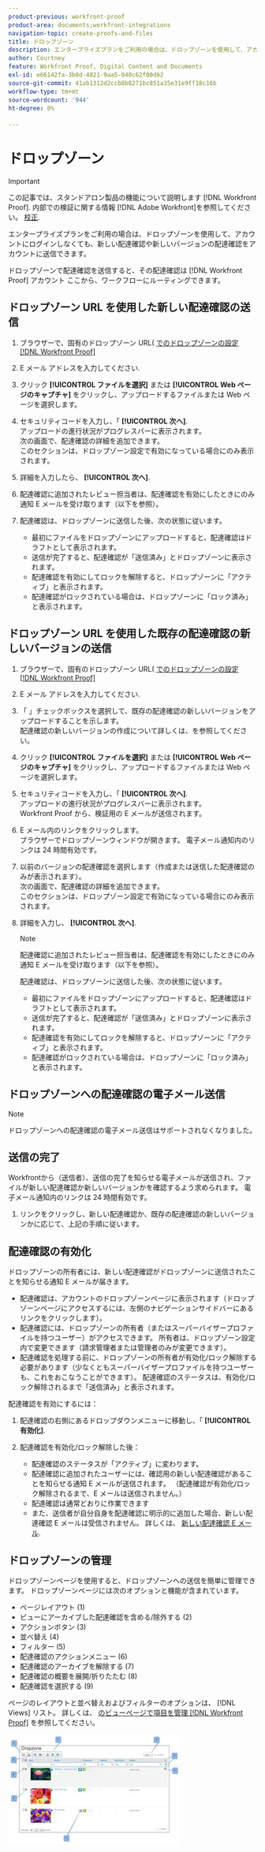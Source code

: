 ```yaml
---
product-previous: workfront-proof
product-area: documents;workfront-integrations
navigation-topic: create-proofs-and-files
title: ドロップゾーン
description: エンタープライズプランをご利用の場合は、ドロップゾーンを使用して、アカウントにログインしなくても、新しい配達確認や新しいバージョンの配達確認をアカウントに送信できます。
author: Courtney
feature: Workfront Proof, Digital Content and Documents
exl-id: e66142fa-3b0d-4821-9aa5-040c62f00d62
source-git-commit: 41ab1312d2ccb8b8271bc851a35e31e9ff18c16b
workflow-type: tm+mt
source-wordcount: '944'
ht-degree: 0%

---
```


# ドロップゾーン

>[!IMPORTANT]
>
>この記事では、スタンドアロン製品の機能について説明します [!DNL Workfront Proof]. 内部での検証に関する情報 [!DNL Adobe Workfront]を参照してください。 [校正](../../../review-and-approve-work/proofing/proofing.md).

エンタープライズプランをご利用の場合は、ドロップゾーンを使用して、アカウントにログインしなくても、新しい配達確認や新しいバージョンの配達確認をアカウントに送信できます。

ドロップゾーンで配達確認を送信すると、その配達確認は [!DNL Workfront Proof] アカウント ここから、ワークフローにルーティングできます。

## ドロップゾーン URL を使用した新しい配達確認の送信

1. ブラウザーで、固有のドロップゾーン URL( [でのドロップゾーンの設定 [!DNL Workfront Proof]](../../../workfront-proof/wp-acct-admin/account-settings/configure-dropzone-in-wp.md)
1. E メール アドレスを入力してください.
1. クリック **[!UICONTROL ファイルを選択]** または **[!UICONTROL Web ページのキャプチャ]** をクリックし、アップロードするファイルまたは Web ページを選択します。

1. セキュリティコードを入力し、「 **[!UICONTROL 次へ]**.\
   アップロードの進行状況がプログレスバーに表示されます。\
   次の画面で、配達確認の詳細を追加できます。\
   このセクションは、ドロップゾーン設定で有効になっている場合にのみ表示されます。

1. 詳細を入力したら、 **[!UICONTROL 次へ]**.
1. 配達確認に追加されたレビュー担当者は、配達確認を有効にしたときにのみ通知 E メールを受け取ります（以下を参照）。
1. 配達確認は、ドロップゾーンに送信した後、次の状態に従います。

   * 最初にファイルをドロップゾーンにアップロードすると、配達確認はドラフトとして表示されます。
   * 送信が完了すると、配達確認が「送信済み」とドロップゾーンに表示されます。
   * 配達確認を有効にしてロックを解除すると、ドロップゾーンに「アクティブ」と表示されます。
   * 配達確認がロックされている場合は、ドロップゾーンに「ロック済み」と表示されます。

## ドロップゾーン URL を使用した既存の配達確認の新しいバージョンの送信

1. ブラウザーで、固有のドロップゾーン URL( [でのドロップゾーンの設定 [!DNL Workfront Proof]](../../../workfront-proof/wp-acct-admin/account-settings/configure-dropzone-in-wp.md)
1. E メール アドレスを入力してください.
1. 「 」チェックボックスを選択して、既存の配達確認の新しいバージョンをアップロードすることを示します。\
   配達確認の新しいバージョンの作成について詳しくは、を参照してください。
1. クリック **[!UICONTROL ファイルを選択]** または **[!UICONTROL Web ページのキャプチャ]** をクリックし、アップロードするファイルまたは Web ページを選択します。

1. セキュリティコードを入力し、「 **[!UICONTROL 次へ]**.\
   アップロードの進行状況がプログレスバーに表示されます。\
   Workfront Proof から、検証用の E メールが送信されます。

1. E メール内のリンクをクリックします。\
   ブラウザーでドロップゾーンウィンドウが開きます。 電子メール通知内のリンクは 24 時間有効です。
1. 以前のバージョンの配達確認を選択します（作成または送信した配達確認のみが表示されます）。\
   次の画面で、配達確認の詳細を追加できます。\
   このセクションは、ドロップゾーン設定で有効になっている場合にのみ表示されます。

1. 詳細を入力し、 **[!UICONTROL 次へ]**.

   >[!NOTE]
   >
   >配達確認に追加されたレビュー担当者は、配達確認を有効にしたときにのみ通知 E メールを受け取ります（以下を参照）。

   配達確認は、ドロップゾーンに送信した後、次の状態に従います。

   * 最初にファイルをドロップゾーンにアップロードすると、配達確認はドラフトとして表示されます。
   * 送信が完了すると、配達確認が「送信済み」とドロップゾーンに表示されます。
   * 配達確認を有効にしてロックを解除すると、ドロップゾーンに「アクティブ」と表示されます。
   * 配達確認がロックされている場合は、ドロップゾーンに「ロック済み」と表示されます。

## ドロップゾーンへの配達確認の電子メール送信

>[!NOTE]
>
>ドロップゾーンへの配達確認の電子メール送信はサポートされなくなりました。


## 送信の完了

Workfrontから（送信者）、送信の完了を知らせる電子メールが送信され、ファイルが新しい配達確認か新しいバージョンかを確認するよう求められます。 電子メール通知内のリンクは 24 時間有効です。

1. リンクをクリックし、新しい配達確認か、既存の配達確認の新しいバージョンかに応じて、上記の手順に従います。

## 配達確認の有効化

ドロップゾーンの所有者には、新しい配達確認がドロップゾーンに送信されたことを知らせる通知 E メールが届きます。

* 配達確認は、アカウントのドロップゾーンページに表示されます（ドロップゾーンページにアクセスするには、左側のナビゲーションサイドバーにあるリンクをクリックします）。
* 配達確認には、ドロップゾーンの所有者（またはスーパーバイザープロファイルを持つユーザー）がアクセスできます。 所有者は、ドロップゾーン設定内で変更できます（請求管理者または管理者のみが変更できます）。
* 配達確認を処理する前に、ドロップゾーンの所有者が有効化/ロック解除する必要があります（少なくともスーパーバイザープロファイルを持つユーザーも、これをおこなうことができます）。 配達確認のステータスは、有効化/ロック解除されるまで「送信済み」と表示されます。

配達確認を有効にするには：

1. 配達確認の右側にあるドロップダウンメニューに移動し、「 **[!UICONTROL 有効化]**.
1. 配達確認を有効化/ロック解除した後：

   * 配達確認のステータスが「アクティブ」に変わります。
   * 配達確認に追加されたユーザーには、確認用の新しい配達確認があることを知らせる通知 E メールが送信されます。 （配達確認が有効化/ロック解除されるまで、E メールは送信されません。）
   * 配達確認は通常どおりに作業できます
   * また、送信者が自分自身を配達確認に明示的に追加した場合、新しい配達確認 E メールは受信されません。 詳しくは、 [新しい配達確認 E メール](../../../workfront-proof/wp-emailsntfctns/proof-notifications-and-reminders/new-proof-email.md).

## ドロップゾーンの管理

ドロップゾーンページを使用すると、ドロップゾーンへの送信を簡単に管理できます。 ドロップゾーンページには次のオプションと機能が含まれています。

* ページレイアウト (1)
* ビューにアーカイブした配達確認を含める/除外する (2)
* アクションボタン (3)
* 並べ替え (4)
* フィルター (5)
* 配達確認のアクションメニュー (6)
* 配達確認のアーカイブを解除する (7)
* 配達確認の概要を展開/折りたたむ (8)
* 配達確認を選択する (9)

ページのレイアウトと並べ替えおよびフィルターのオプションは、 [!DNL Views] リスト。 詳しくは、 [のビューページで項目を管理 [!DNL Workfront Proof]](../../../workfront-proof/wp-work-proofsfiles/manage-your-work/manage-items-on-views-page.md) を参照してください。

![New_Dropzone_design__Feb_2013_.jpg](assets/new-dropzone-design--feb-2013--350x224.jpg)
